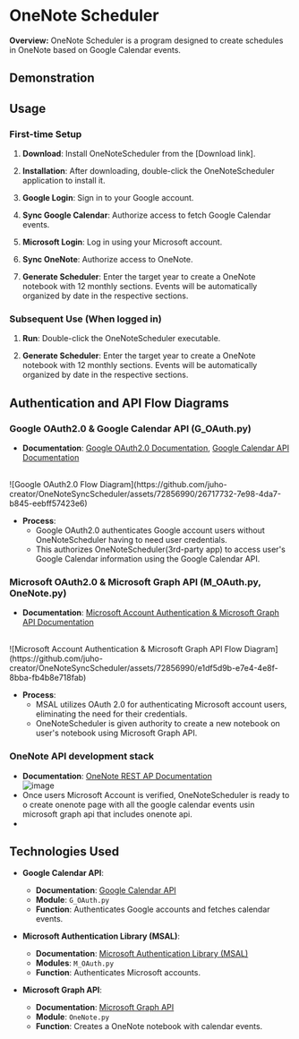 # OneNote Scheduler

**Overview:** OneNote Scheduler is a program designed to create schedules in OneNote based on Google Calendar events.

## Demonstration

<!-- Add demonstration content here if applicable -->

## Usage

### First-time Setup

1. **Download**: Install OneNoteScheduler from the [Download link].

2. **Installation**: After downloading, double-click the OneNoteScheduler application to install it.

3. **Google Login**: Sign in to your Google account.

4. **Sync Google Calendar**: Authorize access to fetch Google Calendar events.

5. **Microsoft Login**: Log in using your Microsoft account.

6. **Sync OneNote**: Authorize access to OneNote.

7. **Generate Scheduler**: Enter the target year to create a OneNote notebook with 12 monthly sections. Events will be automatically organized by date in the respective sections.

### Subsequent Use (When logged in)

1. **Run**: Double-click the OneNoteScheduler executable.

2. **Generate Scheduler**: Enter the target year to create a OneNote notebook with 12 monthly sections. Events will be automatically organized by date in the respective sections.

## Authentication and API Flow Diagrams

### Google OAuth2.0 & Google Calendar API (G_OAuth.py)
- **Documentation**: [Google OAuth2.0 Documentation](https://developers.google.com/workspace/guides/auth-overview?hl=ko), [Google Calendar API Documentation](https://developers.google.com/calendar/api/quickstart/python?hl=ko)
<br>
![Google OAuth2.0 Flow Diagram](https://github.com/juho-creator/OneNoteSyncScheduler/assets/72856990/26717732-7e98-4da7-b845-eebff57423e6)

- **Process**:
  - Google OAuth2.0 authenticates Google account users without OneNoteScheduler having to need user credentials.
  - This authorizes OneNoteScheduler(3rd-party app) to access user's Google Calendar information using the Google Calendar API. <br>

### Microsoft OAuth2.0 & Microsoft Graph API (M_OAuth.py, OneNote.py)
- **Documentation**: [Microsoft Account Authentication & Microsoft Graph API Documentation](https://learn.microsoft.com/en-us/azure/active-directory/develop/msal-authentication-flows)
<br>
![Microsoft Account Authentication & Microsoft Graph API Flow Diagram](https://github.com/juho-creator/OneNoteSyncScheduler/assets/72856990/e1df5d9b-e7e4-4e8f-8bba-fb4b8e718fab)

- **Process**:
  - MSAL utilizes OAuth 2.0 for authenticating Microsoft account users, eliminating the need for their credentials.
  - OneNoteScheduler is given authority to create a new notebook on user's notebook using Microsoft Graph API.
    
### OneNote API development stack <br>
- **Documentation**: [OneNote REST AP Documentation](https://learn.microsoft.com/en-us/graph/api/resources/onenote-api-overview?view=graph-rest-1.0) <br>
![image](https://github.com/juho-creator/OneNoteSyncScheduler/assets/72856990/df597c54-752f-44ed-9967-abe356bb24c2)
- Once users Microsoft Account is verified, OneNoteScheduler is ready to o create onenote page with all the google calendar events usin microsoft graph api that includes onenote api.
- 



## Technologies Used 
- **Google Calendar API**: 
  - **Documentation**: [Google Calendar API](https://developers.google.com/calendar/api/quickstart/python?hl=ko)
  - **Module**: `G_OAuth.py`
  - **Function**: Authenticates Google accounts and fetches calendar events.
  
- **Microsoft Authentication Library (MSAL)**: 
  - **Documentation**: [Microsoft Authentication Library (MSAL)](https://github.com/AzureAD/microsoft-authentication-library-for-python)
  - **Modules**: `M_OAuth.py`
  - **Function**: Authenticates Microsoft accounts.
  
- **Microsoft Graph API**: 
  - **Documentation**: [Microsoft Graph API](https://www.youtube.com/watch?v=AjOfAQCZsJU&list=PL3JVwFmb_BnT9Ti0MMRj5nPF7XoN-4MQx&index=2)
  - **Module**: `OneNote.py`
  - **Function**: Creates a OneNote notebook with calendar events.
